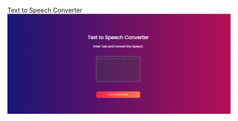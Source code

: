Text to Speech Converter
![image alt](https://github.com/Shipra53/Speech_Converter/blob/33a08e5183e4746cd957abf83f49228939e76fc7/Screenshot%202025-02-26%20181750.png)
